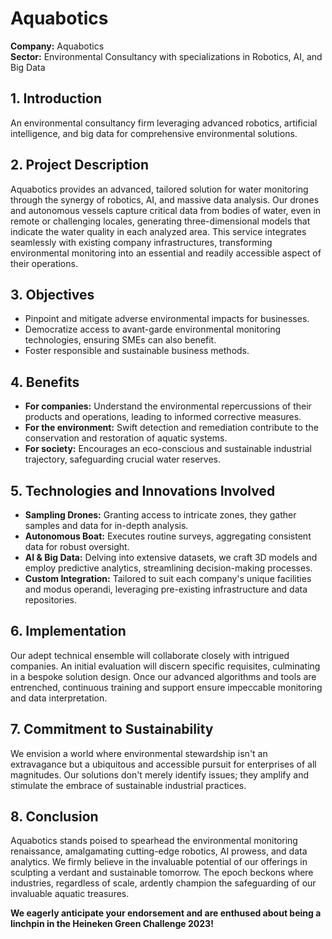 # Aquabotics

**Company:** Aquabotics  
**Sector:** Environmental Consultancy with specializations in Robotics, AI, and Big Data

## 1. Introduction

An environmental consultancy firm leveraging advanced robotics, artificial intelligence, and big data for comprehensive environmental solutions.

## 2. Project Description

Aquabotics provides an advanced, tailored solution for water monitoring through the synergy of robotics, AI, and massive data analysis. Our drones and autonomous vessels capture critical data from bodies of water, even in remote or challenging locales, generating three-dimensional models that indicate the water quality in each analyzed area. This service integrates seamlessly with existing company infrastructures, transforming environmental monitoring into an essential and readily accessible aspect of their operations.

## 3. Objectives

- Pinpoint and mitigate adverse environmental impacts for businesses.
- Democratize access to avant-garde environmental monitoring technologies, ensuring SMEs can also benefit.
- Foster responsible and sustainable business methods.

## 4. Benefits

- **For companies:** Understand the environmental repercussions of their products and operations, leading to informed corrective measures.
- **For the environment:** Swift detection and remediation contribute to the conservation and restoration of aquatic systems.
- **For society:** Encourages an eco-conscious and sustainable industrial trajectory, safeguarding crucial water reserves.

## 5. Technologies and Innovations Involved

- **Sampling Drones:** Granting access to intricate zones, they gather samples and data for in-depth analysis.
- **Autonomous Boat:** Executes routine surveys, aggregating consistent data for robust oversight.
- **AI & Big Data:** Delving into extensive datasets, we craft 3D models and employ predictive analytics, streamlining decision-making processes.
- **Custom Integration:** Tailored to suit each company's unique facilities and modus operandi, leveraging pre-existing infrastructure and data repositories.

## 6. Implementation

Our adept technical ensemble will collaborate closely with intrigued companies. An initial evaluation will discern specific requisites, culminating in a bespoke solution design. Once our advanced algorithms and tools are entrenched, continuous training and support ensure impeccable monitoring and data interpretation.

## 7. Commitment to Sustainability

We envision a world where environmental stewardship isn't an extravagance but a ubiquitous and accessible pursuit for enterprises of all magnitudes. Our solutions don't merely identify issues; they amplify and stimulate the embrace of sustainable industrial practices.

## 8. Conclusion

Aquabotics stands poised to spearhead the environmental monitoring renaissance, amalgamating cutting-edge robotics, AI prowess, and data analytics. We firmly believe in the invaluable potential of our offerings in sculpting a verdant and sustainable tomorrow. The epoch beckons where industries, regardless of scale, ardently champion the safeguarding of our invaluable aquatic treasures.

**We eagerly anticipate your endorsement and are enthused about being a linchpin in the Heineken Green Challenge 2023!**
